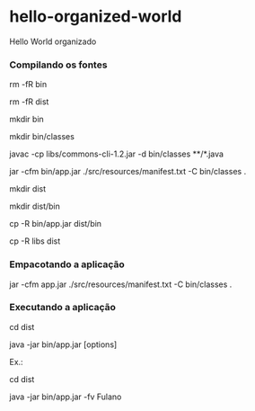 hello-organized-world
=====================

Hello World  organizado 

### Compilando os fontes
rm -fR bin

rm -fR dist

mkdir bin

mkdir bin/classes

javac -cp libs/commons-cli-1.2.jar -d bin/classes **/*.java

jar -cfm bin/app.jar ./src/resources/manifest.txt -C bin/classes .

mkdir dist

mkdir dist/bin

cp -R bin/app.jar dist/bin 

cp -R libs dist 



### Empacotando a aplicação
jar -cfm app.jar ./src/resources/manifest.txt -C bin/classes .

### Executando a aplicação
cd dist

java -jar bin/app.jar [options] <visitor-name>

Ex.: 

cd dist

java -jar bin/app.jar -fv Fulano
